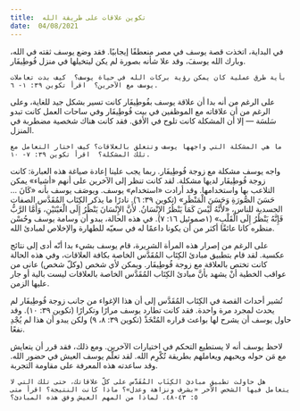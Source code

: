```yaml
---
title:  تكوين علاقات على طريقة الله
date:  04/08/2021
---
```


في البداية، اتخذت قصة يوسف في مصر منعطفًا إيجابيًا.  فقد وضع يوسف ثقته في الله، وبارك الله يوسفَ، وقد علا شأنه بصورة لم يكن ليتخيلها في منزل فُوطِيفَار.

`بأية طرق عملية كان يمكن رؤية بركات الله في حياة يوسف؟  كيف بدت تعاملات يوسف مع الآخرين؟  اقرأ تكوين ٣٩: ١- ٦.`

على الرغم من أنه بدا أن علاقة يوسف بفُوطِيفَار كانت تسير بشكل جيد للغاية، وعلى الرغم من أن علاقاته مع الموظفين في بيت فُوطِيفَار وفي ساحات العمل كانت تبدو سَلسَة — إلا أن المشكلة كانت تلوح في الأفق.  فقد كانت هناك شخصية مضطربة في المنزل.

`ما هي المشكلة التي واجهها يوسف وتتعلق بالعلاقات؟ كيف اختار التعامل مع تلك المشكلة؟  اقرأ تكوين ٣٩: ٧- ١٠.`

واجه يوسف مشكلة مع زوجة فُوطِيفَار. ربما يجب علينا إعادة صياغة هذه العبارة: كانت زوجة فُوطِيفَار لديها مشكلة. لقد كانت تنظر إلى الآخرين على أنهم «أشياء» يمكن التلاعب بها واستخدامها. وقد أرادت «استخدام» يوسف. ويوصَف يوسف بأنه «كَانَ ... حَسَنَ الصُّورَةِ وَحَسَنَ الْمَنْظَرِ» (تكوين ٣٩: ٦). نادرًا ما يذكر الكِتَاب المُقَدَّس الصفات الجسدية للناس، «لأَنَّهُ لَيْسَ كَمَا يَنْظُرُ الإِنْسَانُ. لأَنَّ الإِنْسَانَ يَنْظُرُ إِلَى الْعَيْنَيْنِ، وَأَمَّا الرَّبُّ فَإِنَّهُ يَنْظُرُ إِلَى الْقَلْبِ» (١صموئيل ١٦: ٧). في هذه الحالة، يبدو أن وسامة يوسف وحُسْن منظره كانا عائقًا أكثر من أن يكونا داعمًا له في سعيّه للطهارة والإخلاص لمبادئ الله.

على الرغم من إصرار هذه المرأة الشريرة، قام يوسف بشيء بدا أنّه أدى إلى نتائج عكسية. لقد قام بتطبيق مبادئ الكِتَاب المُقَدَّس الخاصة بكافة العلاقات، وفي هذه الحالة كانت تختص بالعلاقة مع زوجة فُوطِيفَار. ويمكن لأي شخص (وكلّ شخص) عانى من عواقب الخطية أنْ يشهد بأنَّ مبادئ الكِتَاب المُقَدَّس الخاصة بالعلاقات ليست بالية أو جار عليها الزمن.

تُشير أحداث القصة في الكِتَاب المُقَدَّس إلى أن هذا الإغواء من جانب زوجة فُوطِيفَار لم يحدث لمجرد مرة واحدة. فقد كانت تطارد يوسف مرارًا وتكرارًا (تكوين ٣٩: ١٠). وقد حاول يوسف أن يشرح لها بواعث قراره المُتْخَذْ (تكوين ٣٩: ٨، ٩) ولكن يبدو أن هذا لم يُجْدِ نفعًا.

لاحظ يوسف أنه لا يستطيع التحكم في اختيارات الآخرين. ومع ذلك، فقد قرر أن يتعايش مع مَن حوله ويحبهم ويعاملهم بطريقة تُكْرِم الله. لقد تعلّم يوسف العيش في حضور الله. وقد ساعدته هذه المعرفة على مقاومة التجربة.

`هل حاولت تطبيق مبادئ الكِتَاب المُقَدَّس على كلّ علاقاتك، حتى تلك التي لا يتعامل فيها الشخص الآخر «بشرف ونزاهة وعدل»؟ ماذا كانت النتيجة؟ اقرأ متى ٥: ٤٣-٤٨. لماذا من المهم العيش وفق هذه المبادئ؟`